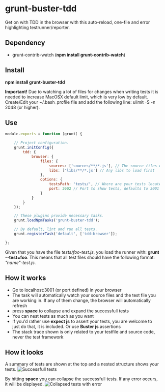 grunt-buster-tdd
================

Get on with TDD in the browser with this auto-reload, one-file and error highlighting testrunner/reporter.

## Dependency
- grunt-contrib-watch (**npm install grunt-contrib-watch**)

## Install
**npm install grunt-buster-tdd**

**Important!** Due to watching a lot of files for changes when writing tests it is needed to increase MacOSX default limit, which is very low by default. Create/Edit your ~/.bash_profile file and add the following line: ulimit -S -n 2048 (or higher).

## Use
```javascript
module.exports = function (grunt) {

    // Project configuration.
    grunt.initConfig({
        tdd: {
            browser: {
                files: {
                    sources: ['sources/**/*.js'], // The source files of the project
                    libs: ['libs/**/*.js'] // Any libs to load first
                },
                options: {
                    testsPath: 'tests/', // Where are your tests located?
                    port: 3002 // Port to show tests, defaults to 3001
                }
            }
        }
    });

    // These plugins provide necessary tasks.
    grunt.loadNpmTasks('grunt-buster-tdd');

    // By default, lint and run all tests.
    grunt.registerTask('default', ['tdd:browser']);

};
```
Given that you have the file *tests/foo-test.js*, you load the runner with: **grunt --test=foo**. This means that all test files should have the following format: *"name"-test.js*.

## How it works
- Go to localhost:3001 (or port defined) in your browser
- The task will automatically watch your source files and the test file you are working in. If any of them change, the browser will automatically refresh
- press **space** to collapse and expand the successfull tests
- You can nest tests as much as you want
- If you'd rather use **expect js** to assert your tests, you are welcome to just do that, it is included. Or use **Buster js** assertions
- The stack trace shown is only related to your testfile and source code, never the test framework


## How it looks
A summary of tests are shown at the top and a nested structure shows your tests.
![Successfull tests](https://raw.github.com/christianalfoni/grunt-buster-tdd/master/fullscreen.png "Successfull tests")

By hitting **space** you can collapse the successfull tests. If any error occurs, it will be displayed.
![Collapsed tests with error](https://raw.github.com/christianalfoni/grunt-buster-tdd/master/error.png "Collapsed tests with error")
